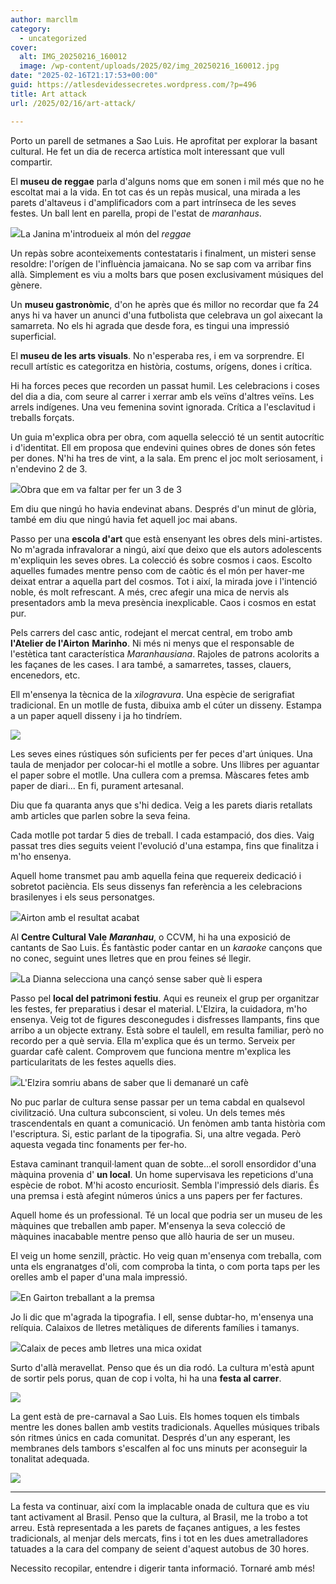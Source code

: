 ```yaml
---
author: marcllm
category:
  - uncategorized
cover:
  alt: IMG_20250216_160012
  image: /wp-content/uploads/2025/02/img_20250216_160012.jpg
date: "2025-02-16T21:17:53+00:00"
guid: https://atlesdevidessecretes.wordpress.com/?p=496
title: Art attack
url: /2025/02/16/art-attack/

---
```

Porto un parell de setmanes a Sao Luis. He aprofitat per explorar la basant cultural. He fet un dia de recerca artística molt interessant que vull compartir.

El **museu de reggae** parla d'alguns noms que em sonen i mil més que no he escoltat mai a la vida. En tot cas és un repàs musical, una mirada a les parets d'altaveus i d'amplificadors com a part intrínseca de les seves festes. Un ball lent en parella, propi de l'estat de _maranhaus_.

![](/wp-content/uploads/2025/02/img_20250214_2040397323812237830323858.jpg?w=1024)La Janina m'introdueix al món del _reggae_

Un repàs sobre aconteixements contestataris i finalment, un misteri sense resoldre: l'orígen de l'influència jamaicana. No se sap com va arribar fins allà. Simplement es viu a molts bars que posen exclusivament músiques del gènere.

Un **museu gastronòmic**, d'on he après que és millor no recordar que fa 24 anys hi va haver un anunci d'una futbolista que celebrava un gol aixecant la samarreta. No els hi agrada que desde fora, es tingui una impressió superficial.

El **museu de les arts visuals**. No n'esperaba res, i em va sorprendre. El recull artístic es categoritza en història, costums, orígens, dones i crítica.

Hi ha forces peces que recorden un passat humil. Les celebracions i coses del dia a dia, com seure al carrer i xerrar amb els veïns d'altres veïns. Les arrels indígenes. Una veu femenina sovint ignorada. Crítica a l'esclavitud i treballs forçats.

Un guia m'explica obra per obra, com aquella selecció té un sentit autocrític i d'identitat. Ell em proposa que endevini quines obres de dones són fetes per dones. N'hi ha tres de vint, a la sala. Em prenc el joc molt seriosament, i n'endevino 2 de 3.

![](/wp-content/uploads/2025/02/10000642441481688809657355263.jpg?w=1024)Obra que em va faltar per fer un 3 de 3

Em diu que ningú ho havia endevinat abans. Després d'un minut de glòria, també em diu que ningú havia fet aquell joc mai abans.

Passo per una **escola d'art** que està ensenyant les obres dels mini-artistes. No m'agrada infravalorar a ningú, així que deixo que els autors adolescents m'expliquin les seves obres. La colecció és sobre cosmos i caos. Escolto aquelles fumades mentre penso com de caòtic és el món per haver-me deixat entrar a aquella part del cosmos. Tot i així, la mirada jove i l'intenció noble, és molt refrescant. A més, crec afegir una mica de nervis als presentadors amb la meva presència inexplicable. Caos i cosmos en estat pur.

Pels carrers del casc antic, rodejant el mercat central, em trobo amb **l'Atelier de l'Airton** **Marinho**. Ni més ni menys que el responsable de l'estètica tant característica _Maranhausiana_. Rajoles de patrons acolorits a les façanes de les cases. I ara també, a samarretes, tasses, clauers, encenedors, etc.

Ell m'ensenya la tècnica de la _xilogravura_. Una espècie de serigrafiat tradicional. En un motlle de fusta, dibuixa amb el cúter un disseny. Estampa a un paper aquell disseny i ja ho tindríem.

![](/wp-content/uploads/2025/02/img202502131219486930532437475091620.jpg?w=1024)

Les seves eines rústiques són suficients per fer peces d'art úniques. Una taula de menjador per colocar-hi el motlle a sobre. Uns llibres per aguantar el paper sobre el motlle. Una cullera com a premsa. Màscares fetes amb paper de diari... En fi, purament artesanal.

Diu que fa quaranta anys que s'hi dedica. Veig a les parets diaris retallats amb articles que parlen sobre la seva feina.

Cada motlle pot tardar 5 dies de treball. I cada estampació, dos dies. Vaig passat tres dies seguits veient l'evolució d'una estampa, fins que finalitza i m'ho ensenya.

Aquell home transmet pau amb aquella feina que requereix dedicació i sobretot paciència. Els seus dissenys fan referència a les celebracions brasilenyes i els seus personatges.

![](/wp-content/uploads/2025/02/img_20250216_1440018789968491893590261.jpg?w=1024)Airton amb el resultat acabat

Al **Centre Cultural Vale** **_Maranhau_**, o CCVM, hi ha una exposició de cantants de Sao Luis. És fantàstic poder cantar en un _karaoke_ cançons que no conec, seguint unes lletres que en prou feines sé llegir.

![](/wp-content/uploads/2025/02/img_20250216_1448372043580905520577535.jpg?w=684)La Dianna selecciona una cançó sense saber què li espera

Passo pel **local del patrimoni festiu**. Aqui es reuneix el grup per organitzar les festes, fer preparatius i desar el material. L'Elzira, la cuidadora, m'ho ensenya. Veig tot de figures desconegudes i disfresses llampants, fins que arribo a un objecte extrany. Està sobre el taulell, em resulta familiar, però no recordo per a què servia. Ella m'explica que és un termo. Serveix per guardar cafè calent. Comprovem que funciona mentre m'explica les particularitats de les festes aquells dies.

![](/wp-content/uploads/2025/02/img_20250216_1508274402195998116623624.jpg?w=1024)L'Elzira somriu abans de saber que li demanaré un cafè

No puc parlar de cultura sense passar per un tema cabdal en qualsevol civilització. Una cultura subconscient, si voleu. Un dels temes més trascendentals en quant a comunicació. Un fenòmen amb tanta història com l'escriptura. Si, estic parlant de la tipografia. Si, una altre vegada. Però aquesta vegada tinc fonaments per fer-ho.

Estava caminant tranquil·lament quan de sobte...el soroll ensordidor d'una màquina provenia d' **un local**. Un home supervisava les repeticions d'una espècie de robot. M'hi acosto encuriosit. Sembla l'impressió dels diaris. És una premsa i està afegint números únics a uns papers per fer factures.

Aquell home és un professional. Té un local que podria ser un museu de les màquines que treballen amb paper. M'ensenya la seva colecció de màquines inacabable mentre penso que allò hauria de ser un museu.

El veig un home senzill, pràctic. Ho veig quan m'ensenya com treballa, com unta els engranatges d'oli, com comproba la tinta, o com porta taps per les orelles amb el paper d'una mala impressió.

![](/wp-content/uploads/2025/02/img_20250216_1539172390633053285631339.jpg?w=1024)En Gairton treballant a la premsa

Jo li dic que m'agrada la tipografia. I ell, sense dubtar-ho, m'ensenya una relíquia. Calaixos de lletres metàliques de diferents famílies i tamanys.

![](/wp-content/uploads/2025/02/img_20250216_1540105282641211458740892.jpg?w=1024)Calaix de peces amb lletres una mica oxidat

Surto d'allà meravellat. Penso que és un dia rodó. La cultura m'està apunt de sortir pels porus, quan de cop i volta, hi ha una **festa al carrer**.

![](/wp-content/uploads/2025/02/img202502161556479128555464028232919.jpg?w=1024)

La gent està de pre-carnaval a Sao Luis. Els homes toquen els timbals mentre les dones ballen amb vestits tradicionals. Aquelles músiques tribals són ritmes únics en cada comunitat. Després d'un any esperant, les membranes dels tambors s'escalfen al foc uns minuts per aconseguir la tonalitat adequada.

![](/wp-content/uploads/2025/02/img_20250216_1600127695103168888800439.jpg?w=1024)

* * *

La festa va continuar, així com la implacable onada de cultura que es viu tant activament al Brasil. Penso que la cultura, al Brasil, me la trobo a tot arreu. Està representada a les parets de façanes antigues, a les festes tradicionals, al menjar dels mercats, fins i tot en les dues ametralladores tatuades a la cara del company de seient d'aquest autobus de 30 hores.

Necessito recopilar, entendre i digerir tanta informació. Tornaré amb més!
